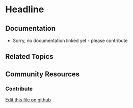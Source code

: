 # Headline

## Documentation

* Sorry, no documentation linked yet - please contribute

## Related Topics


## Community Resources


### Contribute

[Edit this file on github](https://github.com/olafk/controlpanel-documentation-docs/blob/master/md/72en/com_liferay_password_policies_admin_web_portlet_PasswordPoliciesAdminPortlet/edit_password_policy.jsp.md)
